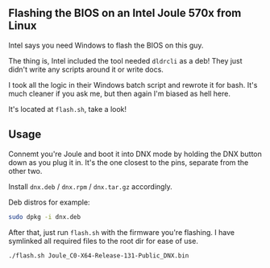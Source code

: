 Flashing the BIOS on an Intel Joule 570x from Linux
---------------------------------------------------

Intel says you need Windows to flash the BIOS on this guy.

The thing is, Intel included the tool needed `dldrcli` as a deb! They just didn't write any scripts around it or write
docs.

I took all the logic in their Windows batch script and rewrote it for bash. It's much cleaner if you ask me, but then again I'm biased as hell here.

It's located at `flash.sh`, take a look!


Usage
-----

Connemt you're Joule and boot it into DNX mode by holding the DNX button down as you plug it in.
It's the one closest to the pins, separate from the other two.

Install `dnx.deb` / `dnx.rpm` / `dnx.tar.gz` accordingly.

Deb distros for example:

```sh
sudo dpkg -i dnx.deb
```

After that, just run `flash.sh` with the firmware you're flashing.
I have symlinked all required files to the root dir for ease of use.

```sh
./flash.sh Joule_C0-X64-Release-131-Public_DNX.bin
```

